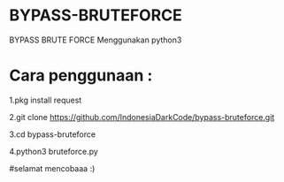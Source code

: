 # BYPASS-BRUTEFORCE
BYPASS BRUTE FORCE Menggunakan python3



# Cara penggunaan :

1.pkg install request

2.git clone https://github.com/IndonesiaDarkCode/bypass-bruteforce.git

3.cd bypass-bruteforce

4.python3 bruteforce.py

#selamat mencobaaa :)
